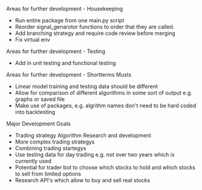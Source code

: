 Areas for further development - Housekeeping
- Run entire package from one main.py script
- Reorder signal_genarotor functions to order that they are called.
- Add branching strategy and require code review before merging
- Fix virtual env

Areas for further development - Testing
- Add in unit testing and functional testing

Areas for further development - Shortterms Musts
- Linear model training and testing data should be different
- Allow for comparison of different algorithms in some sort of output e.g. graphs or saved file
- Make use of packages, e.g. algrithm names don't need to be hard coded into backtesting

Major Development Goals
- Trading strategy Algorithm Research and development
- More complex trading strategys
- Combining trading startegys
- Use testing data for day trading e.g. not over two years which is currently used
- Potential for trader bot to choose which stocks to hold and which stocks to sell from limited options
- Research API's which allow to buy and sell real stocks
